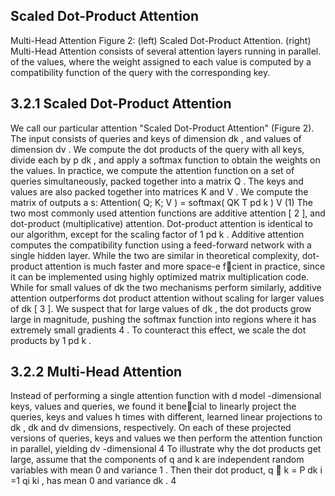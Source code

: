 ## Scaled Dot-Product Attention

Multi-Head Attention Figure 2: (left) Scaled Dot-Product Attention. (right) Multi-Head Attention consists of several attention layers running in parallel. of the values, where the weight assigned to each value is computed by a compatibility function of the query with the corresponding key.

## 3.2.1 Scaled Dot-Product Attention

We call our particular attention "Scaled Dot-Product Attention" (Figure 2). The input consists of queries and keys of dimension dk , and values of dimension dv . We compute the dot products of the query with all keys, divide each by p dk , and apply a softmax function to obtain the weights on the values. In practice, we compute the attention function on a set of queries simultaneously, packed together into a matrix Q . The keys and values are also packed together into matrices K and V . We compute the matrix of outputs a s: Attention( Q; K; V ) = softmax( QK T pd k ) V (1) The two most commonly used attention functions are additive attention [ 2 ], and dot-product (multiplicative) attention. Dot-product attention is identical to our algorithm, except for the scaling factor of 1 pd k . Additive attention computes the compatibility function using a feed-forward network with a single hidden layer. While the two are similar in theoretical complexity, dot-product attention is much faster and more space-e fcient in practice, since it can be implemented using highly optimized matrix multiplication code. While for small values of dk the two mechanisms perform similarly, additive attention outperforms dot product attention without scaling for larger values of dk [ 3 ]. We suspect that for large values of dk , the dot products grow large in magnitude, pushing the softmax function into regions where it has extremely small gradients 4 . To counteract this effect, we scale the dot products by 1 pd k .

## 3.2.2 Multi-Head Attention

Instead of performing a single attention function with d model -dimensional keys, values and queries, we found it benecial to linearly project the queries, keys and values h times with different, learned linear projections to dk , dk and dv dimensions, respectively. On each of these projected versions of queries, keys and values we then perform the attention function in parallel, yielding dv -dimensional 4 To illustrate why the dot products get large, assume that the components of q and k are independent random variables with mean 0 and variance 1 . Then their dot product, q  k = P dk i =1 qi ki , has mean 0 and variance dk . 4